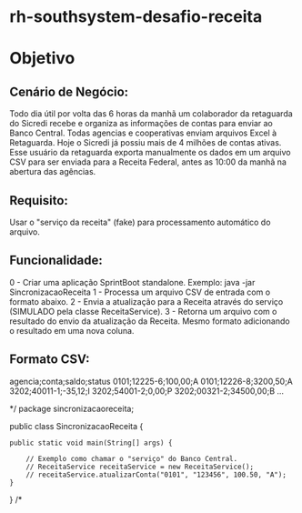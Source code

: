 # rh-southsystem-desafio-receita
# Objetivo

## Cenário de Negócio:
Todo dia útil por volta das 6 horas da manhã um colaborador da retaguarda do Sicredi recebe e organiza as informações de contas para enviar ao Banco Central. 
Todas agencias e cooperativas enviam arquivos Excel à Retaguarda. Hoje o Sicredi já possiu mais de 4 milhões de contas ativas.
Esse usuário da retaguarda exporta manualmente os dados em um arquivo CSV para ser enviada para a Receita Federal, antes as 10:00 da manhã na abertura das agências.

## Requisito:
Usar o "serviço da receita" (fake) para processamento automático do arquivo.

## Funcionalidade:
0 - Criar uma aplicação SprintBoot standalone. Exemplo: java -jar SincronizacaoReceita <input-file>
1 - Processa um arquivo CSV de entrada com o formato abaixo.
2 - Envia a atualização para a Receita através do serviço (SIMULADO pela classe ReceitaService).
3 -  Retorna um arquivo com o resultado do envio da atualização da Receita. Mesmo formato adicionando o resultado em uma nova coluna.

## Formato CSV:
agencia;conta;saldo;status
0101;12225-6;100,00;A
0101;12226-8;3200,50;A
3202;40011-1;-35,12;I
3202;54001-2;0,00;P
3202;00321-2;34500,00;B
...

*/
package sincronizacaoreceita;

public class SincronizacaoReceita {

    public static void main(String[] args) {
        
        // Exemplo como chamar o "serviço" do Banco Central.
        // ReceitaService receitaService = new ReceitaService();
        // receitaService.atualizarConta("0101", "123456", 100.50, "A");        
    }
    
}
/*
